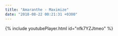 ```yaml
---
title: "Amaranthe - Maximize"
date: "2018-08-22 00:21:31 +0300"
---
```


<!-- excerpt -->

{% include youtubePlayer.html id="nfk7YZJtmeo" %}
